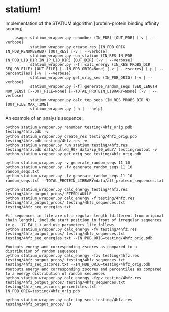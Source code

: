 statium!
=======

Implementation of the STATIUM algorithm [protein-protein binding affinity scoring]

		usage: statium_wrapper.py renumber (IN_PDB) [OUT_PDB] [-v | --verbose]
			   statium_wrapper.py create_res (IN_PDB_ORIG IN_PDB_RENUMBERED) [OUT_RES] [-v | --verbose]
			   statium_wrapper.py run_statium (IN_RES IN_PDB IN_PDB_LIB_DIR IN_IP_LIB_DIR) [OUT_DIR] [-v | --verbose]
			   statium_wrapper.py [-f] calc_energy (IN_RES PROBS_DIR SEQ_OR_FILE) [OUT_FILE] [--IN_PDB_ORIG=None] [-z | --zscores] [-p | --percentiles] [-v | --verbose]
			   statium_wrapper.py get_orig_seq (IN_PDB_ORIG) [-v | --verbose]
			   statium_wrapper.py [-f] generate_random_seqs (SEQ_LENGTH NUM_SEQS) [--OUT_FILE=None] [--TOTAL_PROTEIN_LIBRARY=None] [-v | --verbose]                       
			   statium_wrapper.py calc_top_seqs (IN_RES PROBS_DIR N) [OUT_FILE MAX_TIME]
			   statium_wrapper.py [-h | --help]

An example of an analysis sequence: <br>

	python statium_wrapper.py renumber testing/4hfz_orig.pdb testing/4hfz.pdb -v
	python statium_wrapper.py create_res testing/4hfz_orig.pdb testing/4hfz.pdb testing/4hfz.res -v
	python statium_wrapper.py run_statium testing/4hfz.res testing/4hfz.pdb data/culled_90/ data/ip_90_wGLY/ testing/output -v
	python statium_wrapper.py get_orig_seq testing/4hfz_orig.pdb
	
	python statium_wrapper.py -v generate_random_seqs 11 10
	python statium_wrapper.py -fv generate_random_seqs 11 10 random_seqs.txt
	python statium_wrapper.py -fv generate_random_seqs 11 10 random_seqs.txt --TOTAL_PROTEIN_LIBRARY=data/all_protein_sequences.txt
	
	python statium_wrapper.py calc_energy testing/4hfz.res testing/4hfz_output_probs/ ETFSDLWKLLP
	python statium_wrapper.py calc_energy -f testing/4hfz.res testing/4hfz_output_probs/ testing/4hfz_sequences.txt testing/4hfz_seq_energies.txt
	
	#if sequences in file are of irregular length (different from original chain length), include start position in front of irregular sequences (e.g. '17 EALL') and use parameters like follows
	python statium_wrapper.py calc_energy -fv testing/4hfz.res testing/4hfz_output_probs/ testing/4hfz_sequences.txt testing/4hfz_seq_energies.txt --IN_PDB_ORIG=testing/4hfz_orig.pdb
	
	#outputs energy and corresponding zscores as compared to a distribution of random sequences
	python statium_wrapper.py calc_energy -fzv testing/4hfz.res testing/4hfz_output_probs/ testing/4hfz_sequences.txt testing/4hfz_seq_zscores.txt --IN_PDB_ORIG=testing/4hfz_orig.pdb
	#outputs energy and corresponding zscores and percentiles as compared to a energy distribution of random sequences
	python statium_wrapper.py calc_energy -fzpv testing/4hfz.res testing/4hfz_output_probs/ testing/4hfz_sequences.txt testing/4hfz_seq_zscores_percentiles.txt --IN_PDB_ORIG=testing/4hfz_orig.pdb
	
	python statium_wrapper.py calc_top_seqs testing/4hfz.res testing/4hfz_output_probs/ 10